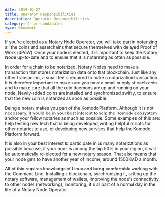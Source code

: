 ```yaml
---
date: 2019-03-27
title: Operator Responsibilities
description: Operator Responsibilities
category: 4-for-candidates
type: Document
---
```

If you’re elected as a Notary Node Operator, you will take part in notarizing all the coins and assetchains that secure themselves with delayed Proof of Work (dPoW). Once your node is elected, it is important to keep the Notary Node up-to-date and to ensure that it is notarizing as often as possible.

In order for a chain to be notarized, Notary Nodes need to make a transaction that stores notarization data onto that blockchain. Just like any other transaction, a small fee is required to make a notarization transaction. It is therefore important to make sure you have a small supply of each coin and to make sure that all the coin daemons are up and running on your node. Newly-added coins are installed and synchronized swiftly, to ensure that the new coin is notarized as soon as possible.

Being a notary makes you part of the Komodo Platform. Although it is not necessary, it would be in your best interest to help the Komodo ecosystem and/or your fellow notaries as much as possible. Some examples of this are: help testing new tech that is being developed, writing helpful scripts for other notaries to use, or developing new services that help the Komodo Platform forward.

It is also in your best interest to participate in as many notarizations as possible because, if your node is among the top 50% in your region, it will be automatically re-elected for a new notary season. That also means that your node gets to have another year of income, around 1500KMD a month.

All of this requires knowledge of Linux and being comfortable working with the Command Line. Installing a blockchain, synchronizing it, setting up the notary software, management of wallets, improving the node's connectivity to other nodes (networking), monitoring; it's all part of a normal day in the life of a Notary Node Operator.

